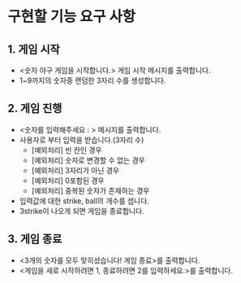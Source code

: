 # 구현할 기능 요구 사항

## 1. 게임 시작
* <숫자 야구 게임을 시작합니다.> 게임 시작 메시지를 출력합니다.
* 1~9까지의 숫자중 랜덤한 3자리 수를 생성합니다.

## 2. 게임 진행
* <숫자를 입력해주세요 : > 메시지를 출력합니다.
* 사용자로 부터 입력을 받습니다.(3자리 수)
  * [예외처리] 빈 칸인 경우
  * [예외처리] 숫자로 변경할 수 없는 경우
  * [예외처리] 3자리가 아닌 경우
  * [예외처리] 0포함된 경우
  * [예외처리] 중복된 숫자가 존재하는 경우
* 입력값에 대한 strike, ball의 개수를 셉니다.
* 3strike이 나오게 되면 게임을 종료합니다.


## 3. 게임 종료
* <3개의 숫자를 모두 맞히셨습니다! 게임 종료>를 출력합니다.
* <게임을 새로 시작하려면 1, 종료하려면 2를 입력하세요.>를 출력합니다.